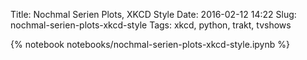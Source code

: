 Title: Nochmal Serien Plots, XKCD Style
Date: 2016-02-12 14:22
Slug: nochmal-serien-plots-xkcd-style
Tags: xkcd, python, trakt, tvshows

{% notebook notebooks/nochmal-serien-plots-xkcd-style.ipynb %}
